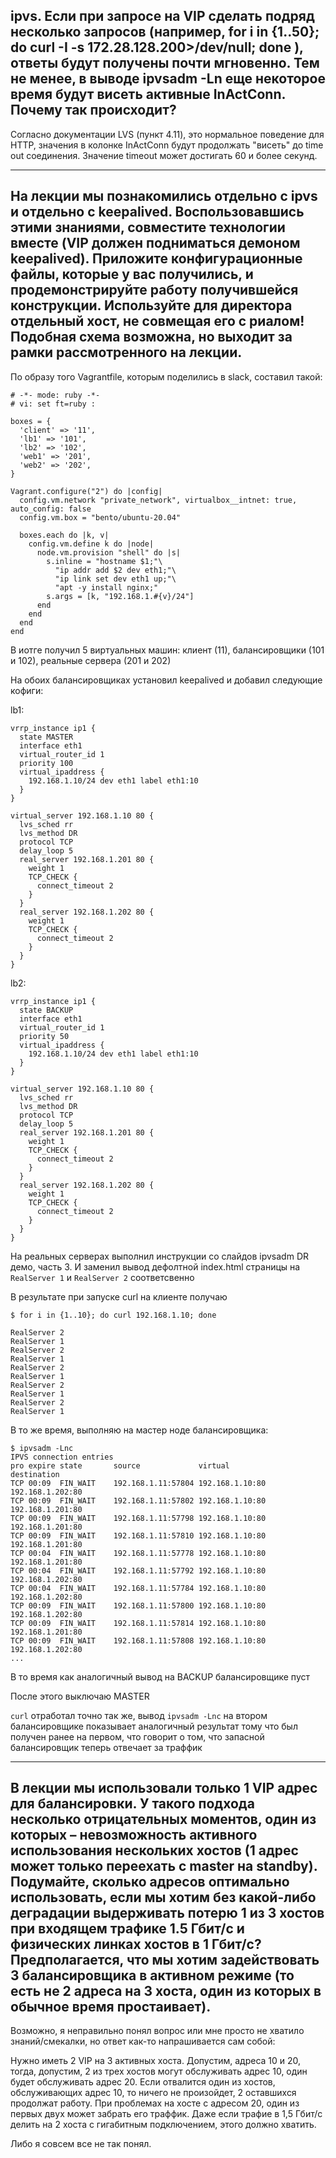 ## ipvs. Если при запросе на VIP сделать подряд несколько запросов (например, for i in {1..50}; do curl -I -s 172.28.128.200>/dev/null; done ), ответы будут получены почти мгновенно. Тем не менее, в выводе ipvsadm -Ln еще некоторое время будут висеть активные InActConn. Почему так происходит?

Согласно документации LVS (пункт 4.11), это нормальное поведение для HTTP, значения в колонке InActConn будут продолжать "висеть" до time out соединения. Значение timeout может достигать 60 и более секунд.

---

## На лекции мы познакомились отдельно с ipvs и отдельно с keepalived. Воспользовавшись этими знаниями, совместите технологии вместе (VIP должен подниматься демоном keepalived). Приложите конфигурационные файлы, которые у вас получились, и продемонстрируйте работу получившейся конструкции. Используйте для директора отдельный хост, не совмещая его с риалом! Подобная схема возможна, но выходит за рамки рассмотренного на лекции.

По образу того Vagrantfile, которым поделились в slack, составил такой:
```
# -*- mode: ruby -*-
# vi: set ft=ruby :

boxes = {
  'client' => '11',
  'lb1' => '101',
  'lb2' => '102',
  'web1' => '201',
  'web2' => '202',
}

Vagrant.configure("2") do |config|
  config.vm.network "private_network", virtualbox__intnet: true, auto_config: false
  config.vm.box = "bento/ubuntu-20.04"

  boxes.each do |k, v|
    config.vm.define k do |node|
      node.vm.provision "shell" do |s|
        s.inline = "hostname $1;"\
          "ip addr add $2 dev eth1;"\
          "ip link set dev eth1 up;"\
          "apt -y install nginx;"
        s.args = [k, "192.168.1.#{v}/24"]
      end
    end
  end
end
```

В иотге получил 5 виртуальных машин: клиент (11), балансировщики (101 и 102), реальные сервера (201 и 202)

На обоих балансировщиках установил keepalived и добавил следующие кофиги:

lb1:
```
vrrp_instance ip1 {
  state MASTER
  interface eth1
  virtual_router_id 1
  priority 100
  virtual_ipaddress {
    192.168.1.10/24 dev eth1 label eth1:10
  }
}

virtual_server 192.168.1.10 80 {
  lvs_sched rr
  lvs_method DR
  protocol TCP
  delay_loop 5
  real_server 192.168.1.201 80 {
    weight 1
    TCP_CHECK {
      connect_timeout 2
    }
  }
  real_server 192.168.1.202 80 {
    weight 1
    TCP_CHECK {
      connect_timeout 2
    }
  }
}
```

lb2:
```
vrrp_instance ip1 {
  state BACKUP
  interface eth1
  virtual_router_id 1
  priority 50
  virtual_ipaddress {
    192.168.1.10/24 dev eth1 label eth1:10
  }
}

virtual_server 192.168.1.10 80 {
  lvs_sched rr
  lvs_method DR
  protocol TCP
  delay_loop 5
  real_server 192.168.1.201 80 {
    weight 1
    TCP_CHECK {
      connect_timeout 2
    }
  }
  real_server 192.168.1.202 80 {
    weight 1
    TCP_CHECK {
      connect_timeout 2
    }
  }
}
```

На реальных серверах выполнил инструкции со слайдов ipvsadm DR демо, часть 3. И заменил вывод дефолтной index.html страницы на `RealServer 1` и `RealServer 2` соответсвенно

В результате при запуске curl на клиенте получаю
```
$ for i in {1..10}; do curl 192.168.1.10; done

RealServer 2
RealServer 1
RealServer 2
RealServer 1
RealServer 2
RealServer 1
RealServer 2
RealServer 1
RealServer 2
RealServer 1
```

В то же время, выполняю на мастер ноде балансировщика:
```
$ ipvsadm -Lnc
IPVS connection entries
pro expire state       source             virtual            destination
TCP 00:09  FIN_WAIT    192.168.1.11:57804 192.168.1.10:80    192.168.1.202:80
TCP 00:09  FIN_WAIT    192.168.1.11:57802 192.168.1.10:80    192.168.1.201:80
TCP 00:09  FIN_WAIT    192.168.1.11:57798 192.168.1.10:80    192.168.1.201:80
TCP 00:09  FIN_WAIT    192.168.1.11:57810 192.168.1.10:80    192.168.1.201:80
TCP 00:04  FIN_WAIT    192.168.1.11:57778 192.168.1.10:80    192.168.1.201:80
TCP 00:04  FIN_WAIT    192.168.1.11:57792 192.168.1.10:80    192.168.1.202:80
TCP 00:04  FIN_WAIT    192.168.1.11:57784 192.168.1.10:80    192.168.1.202:80
TCP 00:09  FIN_WAIT    192.168.1.11:57800 192.168.1.10:80    192.168.1.202:80
TCP 00:09  FIN_WAIT    192.168.1.11:57814 192.168.1.10:80    192.168.1.201:80
TCP 00:09  FIN_WAIT    192.168.1.11:57808 192.168.1.10:80    192.168.1.202:80
...
```

В то время как аналогичный вывод на BACKUP балансировщике пуст

После этого выключаю MASTER

`curl` отработал точно так же, вывод `ipvsadm -Lnc` на втором балансировщике показывает аналогичный результат тому что был получен ранее на первом, что говорит о том, что запасной балансировщик теперь отвечает за траффик

---

## В лекции мы использовали только 1 VIP адрес для балансировки. У такого подхода несколько отрицательных моментов, один из которых – невозможность активного использования нескольких хостов (1 адрес может только переехать с master на standby). Подумайте, сколько адресов оптимально использовать, если мы хотим без какой-либо деградации выдерживать потерю 1 из 3 хостов при входящем трафике 1.5 Гбит/с и физических линках хостов в 1 Гбит/с? Предполагается, что мы хотим задействовать 3 балансировщика в активном режиме (то есть не 2 адреса на 3 хоста, один из которых в обычное время простаивает).

Возможно, я неправильно понял вопрос или мне просто не хватило знаний/смекалки, но ответ как-то напрашивается сам собой:

Нужно иметь 2 VIP на 3 активных хоста. Допустим, адреса 10 и 20, тогда, допустим, 2 из трех хостов могут обслуживать адрес 10, один будет обслуживать адрес 20. Если отвалится один из хостов, обслуживающих адрес 10, то ничего не произойдет, 2 оставшихся продолжат работу. При проблемах на хосте с адресом 20, один из первых двух может забрать его траффик. Даже если трафие в 1,5 Гбит/с делить на 2 хоста с гигабитным подключением, этого должно хватить. 

Либо я совсем все не так понял.
